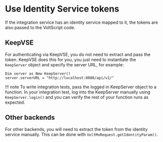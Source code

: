 # Use Identity Service tokens

If the integration service has an identity service mapped to it, the tokens are also passed to the VoltScript code.

## KeepVSE

For authenticating via KeepVSE, you do not need to extract and pass the token. KeepVSE does this for you, you just need to instantiate the `KeepServer` object and specify the server URL, for example:

``` vbscript
Dim server as New KeepServer()
server.serverURL = "http://localhost:8080/api/v1/"
```

!!! note
    To write integration tests, pass the logged in KeepServer object to a function. In your integration test, log into the KeepServer manually using `KeepServer.login()` and you can verify the rest of your function runs as expected.

## Other backends

For other backends, you will need to extract the token from the identity service manually. This can be done with `VoltMxRequest.getIdentityParam()`.